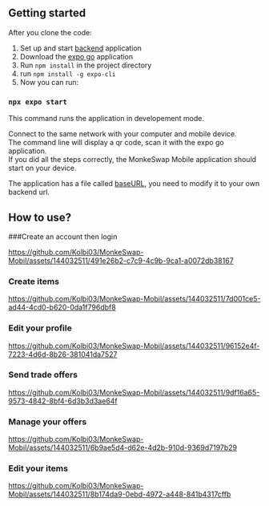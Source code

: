 ## Getting started
After you clone the code:
  1. Set up and start [backend](https://github.com/Toccskefir/MonkeSwap_Backend) application
  2. Download the [expo go](https://expo.dev/go) application
  3. Run `npm install` in the project directory
  4. run `npm install -g expo-cli`
  5. Now you can run:

### `npx expo start`

This command runs the application in developement mode. 

Connect to the same network with your computer and mobile device. \
The command line will display a qr code, scan it with the expo go application. \
If you did all the steps correctly, the MonkeSwap Mobile application should start on your device.

The application has a file called [baseURL](https://github.com/Kolbi03/MonkeSwap-Mobil/blob/master/baseURL/baseURL.ts), you need to modify it to your own backend url.

## How to use?

###Create an account then login

https://github.com/Kolbi03/MonkeSwap-Mobil/assets/144032511/491e26b2-c7c9-4c9b-9ca1-a0072db38167

### Create items

https://github.com/Kolbi03/MonkeSwap-Mobil/assets/144032511/7d001ce5-ad44-4cd0-b620-0da1f796dbf8

### Edit your profile

https://github.com/Kolbi03/MonkeSwap-Mobil/assets/144032511/96152e4f-7223-4d6d-8b26-381041da7527

### Send trade offers

https://github.com/Kolbi03/MonkeSwap-Mobil/assets/144032511/9df16a65-9573-4842-8bf4-6d3b3d3ae64f

### Manage your offers

https://github.com/Kolbi03/MonkeSwap-Mobil/assets/144032511/6b9ae5d4-d62e-4d2b-910d-9369d7197b29

### Edit your items

https://github.com/Kolbi03/MonkeSwap-Mobil/assets/144032511/8b174da9-0ebd-4972-a448-841b4317cffb

